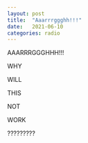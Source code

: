 ```yaml
---
layout: post
title:  "Aaarrrggghh!!!"
date:   2021-06-10
categories: radio
---
```

AAARRRGGGHHH!!!
<!--end_preview-->

WHY

WILL

THIS

NOT

WORK

?????????